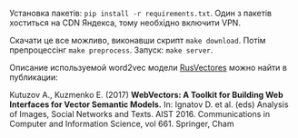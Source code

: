 Установка пакетів: `pip install -r requirements.txt`. Один з пакетів хоститься на CDN Яндекса, 
тому необхідно включити VPN.

Скачати це все можливо, виконавши скрипт `make download`. Потім препроцессінг `make preprocess`.
Запуск: `make server`.

Описание используемой word2vec модели [RusVectores](http://rusvectores.org/ru/about/) можно найти в публикации:

Kutuzov A., Kuzmenko E. (2017) **WebVectors: A Toolkit for Building Web Interfaces for Vector Semantic Models.** In: Ignatov D. et al. (eds) Analysis of Images, Social Networks and Texts. AIST 2016. Communications in Computer and Information Science, vol 661. Springer, Cham



